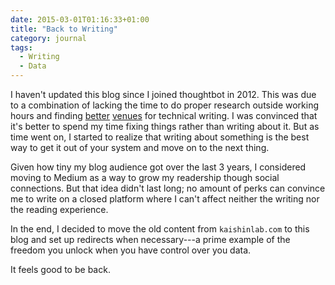 ```yaml
---
date: 2015-03-01T01:16:33+01:00
title: "Back to Writing"
category: journal
tags:
  - Writing
  - Data
---
```


I haven't updated this blog since I joined thoughtbot in 2012. This was due to a combination of lacking the time to do proper research outside working hours and finding [better][robots] [venues][smashing] for technical writing. I was convinced that it's better to spend my time fixing things rather than writing about it. But as time went on, I started to realize that writing about something is the best way to get it out of your system and move on to the next thing.

Given how tiny my blog audience got over the last 3 years, I considered moving to Medium as a way to grow my readership though social connections. But that idea didn't last long; no amount of perks can convince me to write on a closed platform where I can't affect neither the writing nor the reading experience.

In the end, I decided to move the old content from `kaishinlab.com` to this blog and set up redirects when necessary---a prime example of the freedom you unlock when you have control over you data.

It feels good to be back.

[robots]: https://robots.thoughtbot.com
[smashing]: http://www.smashingmagazine.com/
